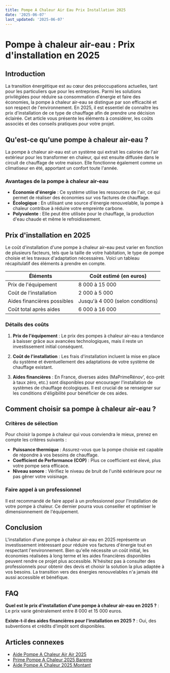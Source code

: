 ```yaml
---
title: Pompe A Chaleur Air Eau Prix Installation 2025
date: '2025-06-07'
last_updated: '2025-06-07'
---
```


# Pompe à chaleur air-eau : Prix d'installation en 2025

## Introduction

La transition énergétique est au cœur des préoccupations actuelles, tant pour les particuliers que pour les entreprises. Parmi les solutions privilégiées pour réduire sa consommation d'énergie et faire des économies, la pompe à chaleur air-eau se distingue par son efficacité et son respect de l'environnement. En 2025, il est essentiel de connaître les prix d'installation de ce type de chauffage afin de prendre une décision éclairée. Cet article vous présente les éléments à considérer, les coûts associés et des conseils pratiques pour votre projet.

## Qu'est-ce qu'une pompe à chaleur air-eau ?

La pompe à chaleur air-eau est un système qui extrait les calories de l'air extérieur pour les transformer en chaleur, qui est ensuite diffusée dans le circuit de chauffage de votre maison. Elle fonctionne également comme un climatiseur en été, apportant un confort toute l'année. 

### Avantages de la pompe à chaleur air-eau

- **Économie d'énergie** : Ce système utilise les ressources de l'air, ce qui permet de réaliser des économies sur vos factures de chauffage.
- **Écologique** : En utilisant une source d'énergie renouvelable, la pompe à chaleur contribue à réduire votre empreinte carbone.
- **Polyvalente** : Elle peut être utilisée pour le chauffage, la production d'eau chaude et même le refroidissement.

## Prix d'installation en 2025

Le coût d'installation d'une pompe à chaleur air-eau peut varier en fonction de plusieurs facteurs, tels que la taille de votre habitation, le type de pompe choisie et les travaux d'adaptation nécessaires. Voici un tableau récapitulatif des éléments à prendre en compte.

| Éléments                        | Coût estimé (en euros)               |
|---------------------------------|--------------------------------------|
| Prix de l'équipement            | 8 000 à 15 000                       |
| Coût de l'installation          | 2 000 à 5 000                        |
| Aides financières possibles      | Jusqu'à 4 000 (selon conditions)    |
| Coût total après aides          | 6 000 à 16 000                       |

### Détails des coûts

1. **Prix de l'équipement** : Le prix des pompes à chaleur air-eau a tendance à baisser grâce aux avancées technologiques, mais il reste un investissement initial conséquent.
   
2. **Coût de l'installation** : Les frais d'installation incluent la mise en place du système et éventuellement des adaptations de votre système de chauffage existant.

3. **Aides financières** : En France, diverses aides (MaPrimeRénov', éco-prêt à taux zéro, etc.) sont disponibles pour encourager l'installation de systèmes de chauffage écologiques. Il est crucial de se renseigner sur les conditions d'éligibilité pour bénéficier de ces aides.

## Comment choisir sa pompe à chaleur air-eau ?

### Critères de sélection

Pour choisir la pompe à chaleur qui vous conviendra le mieux, prenez en compte les critères suivants :

- **Puissance thermique** : Assurez-vous que la pompe choisie est capable de répondre à vos besoins de chauffage.
- **Coefficient de Performance (COP)** : Plus ce coefficient est élevé, plus votre pompe sera efficace.
- **Niveau sonore** : Vérifiez le niveau de bruit de l'unité extérieure pour ne pas gêner votre voisinage.

### Faire appel à un professionnel

Il est recommandé de faire appel à un professionnel pour l'installation de votre pompe à chaleur. Ce dernier pourra vous conseiller et optimiser le dimensionnement de l'équipement.

## Conclusion

L'installation d'une pompe à chaleur air-eau en 2025 représente un investissement intéressant pour réduire vos factures d'énergie tout en respectant l'environnement. Bien qu'elle nécessite un coût initial, les économies réalisées à long terme et les aides financières disponibles peuvent rendre ce projet plus accessible. N'hésitez pas à consulter des professionnels pour obtenir des devis et choisir la solution la plus adaptée à vos besoins. La transition vers des énergies renouvelables n'a jamais été aussi accessible et bénéfique.

## FAQ
**Quel est le prix d'installation d'une pompe à chaleur air-eau en 2025 ?**
: Le prix varie généralement entre 8 000 et 15 000 euros.

**Existe-t-il des aides financières pour l'installation en 2025 ?**
: Oui, des subventions et crédits d'impôt sont disponibles.

## Articles connexes
- [Aide Pompe A Chaleur Air Air 2025](/aide-pompe-a-chaleur-air-air-2025/)
- [Prime Pompe A Chaleur 2025 Bareme](/prime-pompe-a-chaleur-2025-bareme/)
- [Aide Pompe A Chaleur 2025 Montant](/aide-pompe-a-chaleur-2025-montant/)


<script type="application/ld+json">
{
  "@context": "https://schema.org",
  "@type": "FAQPage",
  "mainEntity": [
    {
      "@type": "Question",
      "name": "Quel est le prix d'installation d'une pompe à chaleur air-eau en 2025 ?",
      "acceptedAnswer": {
        "@type": "Answer",
        "text": "Le prix varie généralement entre 8 000 et 15 000 euros."
      }
    },
    {
      "@type": "Question",
      "name": "Existe-t-il des aides financières pour l'installation en 2025 ?",
      "acceptedAnswer": {
        "@type": "Answer",
        "text": "Oui, des subventions et crédits d'impôt sont disponibles."
      }
    }
  ]
}
</script>